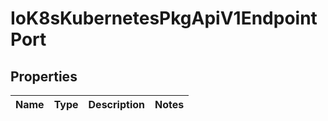 
# IoK8sKubernetesPkgApiV1EndpointPort

## Properties
Name | Type | Description | Notes
------------ | ------------- | ------------- | -------------



